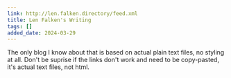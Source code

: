 ```yaml
---
link: http://len.falken.directory/feed.xml
title: Len Falken's Writing
tags: []
added_date: 2024-03-29
---
```


The only blog I know about that is based on actual plain text files, no styling
at all. Don't be suprise if the links don't work and need to be copy-pasted, it's
actual text files, not html.


